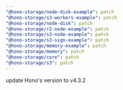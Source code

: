 ```yaml
---
"@hono-storage/node-disk-example": patch
"@hono-storage/s3-workers-example": patch
"@hono-storage/node-disk": patch
"@hono-storage/r2-node-example": patch
"@hono-storage/s3-node-example": patch
"@hono-storage/s3-sign-example": patch
"@hono-storage/memory-example": patch
"@hono-storage/memory": patch
"@hono-storage/core": patch
"@hono-storage/s3": patch
---
```


update Hono's version to v4.3.2
